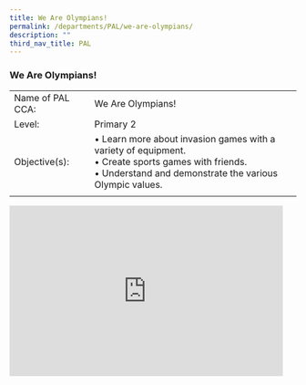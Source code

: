 ```yaml
---
title: We Are Olympians!
permalink: /departments/PAL/we-are-olympians/
description: ""
third_nav_title: PAL
---
```

### We Are Olympians!
 
|  |  |
|---|---|
| Name of PAL CCA: | We Are Olympians! |
| Level: | Primary 2 |
| Objective(s): | • Learn more about invasion games with a variety of equipment.<br>• Create sports games with friends. <br>• Understand and demonstrate the various Olympic values.  |
|  |  |

<iframe allowfullscreen="true" height="299" width="480" frameborder="0" src="https://docs.google.com/presentation/d/e/2PACX-1vSXJhKOJI3EJbQ6C7qjMmHRr1qEqSq9wTGjI3794IgypKYFZU5se6WmiK1_Z7f_upho4B-wEZQbi3-z/embed?start=false&amp;loop=false&amp;delayms=3000"></iframe>